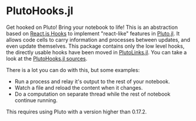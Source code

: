 # PlutoHooks.jl

Get hooked on Pluto! Bring your notebook to life! This is an abstraction based on [React.js Hooks](https://reactjs.org/docs/hooks-intro.html) to implement "react-like" features in [Pluto.jl](https://plutojl.org).
It allows code cells to carry information and processes between updates, and even update themselves.
This package contains only the low level hooks, the directly usable hooks have been moved in [PlutoLinks.jl](https://github.com/JuliaPluto/PlutoLinks.jl). You can take a look at the [PlutoHooks.jl sources](https://juliapluto.github.io/PlutoHooks.jl/src/notebook.html).

There is a lot you can do with this, but some examples:
- Run a process and relay it's output to the rest of your notebook.
- Watch a file and reload the content when it changes.
- Do a computation on separate thread while the rest of notebook continue running.

This requires using Pluto with a version higher than 0.17.2.
